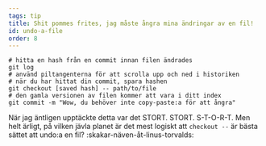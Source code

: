 ```yaml
---
tags: tip
title: Shit pommes frites, jag måste ångra mina ändringar av en fil!
id: undo-a-file
order: 8
---
```


```git
# hitta en hash från en commit innan filen ändrades
git log
# använd piltangenterna för att scrolla upp och ned i historiken
# när du har hittat din commit, spara hashen
git checkout [saved hash] -- path/to/file
# den gamla versionen av filen kommer att vara i ditt index
git commit -m "Wow, du behöver inte copy-paste:a för att ångra"
```

När jag äntligen upptäckte detta var det STORT. STORT. S-T-O-R-T. Men helt ärligt, på vilken jävla planet är det mest logiskt att `checkout --` är bästa sättet att undo:a en fil? :skakar-näven-åt-linus-torvalds: